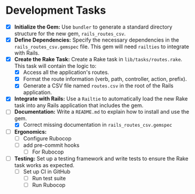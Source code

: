 # Development Tasks

- [x] **Initialize the Gem:** Use `bundler` to generate a standard directory structure for the new gem, `rails_routes_csv`.
- [x] **Define Dependencies:** Specify the necessary dependencies in the `rails_routes_csv.gemspec` file. This gem will need `railties` to integrate with Rails.
- [x] **Create the Rake Task:** Create a Rake task in `lib/tasks/routes.rake`. This task will contain the logic to:
  - [x] Access all the application's routes.
  - [x] Format the route information (verb, path, controller, action, prefix).
  - [x] Generate a CSV file named `routes.csv` in the root of the Rails application.
- [x] **Integrate with Rails:** Use a `Railtie` to automatically load the new Rake task into any Rails application that includes the gem.
- [ ] **Documentation:** Write a `README.md` to explain how to install and use the gem.
  - [x] Correct missing documentation in `rails_routes_csv.gemspec`
- [ ] **Ergonomics:**
  - [ ] Configure Rubocop
  - [ ] add pre-commit hooks
    - [ ] For Rubocop
- [ ] **Testing:** Set up a testing framework and write tests to ensure the Rake task works as expected.
  - [ ] Set up CI in GitHub
    - [ ] Run test suite
    - [ ] Run Rubocop